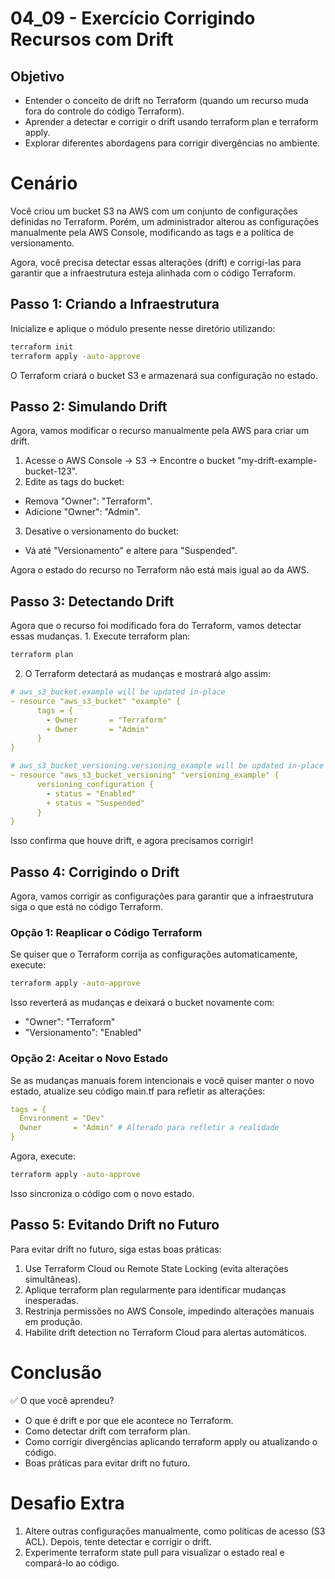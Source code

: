 # 04_09 - Exercício Corrigindo Recursos com Drift

## Objetivo
- Entender o conceito de drift no Terraform (quando um recurso muda fora do controle do código Terraform).  
- Aprender a detectar e corrigir o drift usando terraform plan e terraform apply.  
- Explorar diferentes abordagens para corrigir divergências no ambiente.


# Cenário

Você criou um bucket S3 na AWS com um conjunto de configurações definidas no Terraform. Porém, um administrador alterou as configurações manualmente pela AWS Console, modificando as tags e a política de versionamento.

Agora, você precisa detectar essas alterações (drift) e corrigi-las para garantir que a infraestrutura esteja alinhada com o código Terraform.

## Passo 1: Criando a Infraestrutura

Inicialize e aplique o módulo presente nesse diretório utilizando:
```bash
terraform init
terraform apply -auto-approve
```
O Terraform criará o bucket S3 e armazenará sua configuração no estado.

## Passo 2: Simulando Drift

Agora, vamos modificar o recurso manualmente pela AWS para criar um drift.
1.	Acesse o AWS Console → S3 → Encontre o bucket "my-drift-example-bucket-123".  
2.	Edite as tags do bucket:  
  - Remova "Owner": "Terraform".  
  - Adicione "Owner": "Admin".  
3.	Desative o versionamento do bucket:  
  - Vá até "Versionamento" e altere para "Suspended".  

Agora o estado do recurso no Terraform não está mais igual ao da AWS.

## Passo 3: Detectando Drift

Agora que o recurso foi modificado fora do Terraform, vamos detectar essas mudanças.
	1.	Execute terraform plan:
```bash
terraform plan
```

2.	O Terraform detectará as mudanças e mostrará algo assim:
```yaml
# aws_s3_bucket.example will be updated in-place
~ resource "aws_s3_bucket" "example" {
      tags = {
        - Owner       = "Terraform"
        + Owner       = "Admin"
      }
}

# aws_s3_bucket_versioning.versioning_example will be updated in-place
~ resource "aws_s3_bucket_versioning" "versioning_example" {
      versioning_configuration {
        - status = "Enabled"
        + status = "Suspended"
      }
}
```
Isso confirma que houve drift, e agora precisamos corrigir!

## Passo 4: Corrigindo o Drift

Agora, vamos corrigir as configurações para garantir que a infraestrutura siga o que está no código Terraform.

### Opção 1: Reaplicar o Código Terraform

Se quiser que o Terraform corrija as configurações automaticamente, execute:
```bash
terraform apply -auto-approve
```

Isso reverterá as mudanças e deixará o bucket novamente com:
- "Owner": "Terraform"
- "Versionamento": "Enabled"

### Opção 2: Aceitar o Novo Estado

Se as mudanças manuais forem intencionais e você quiser manter o novo estado, atualize seu código main.tf para refletir as alterações:
```yaml
tags = {
  Environment = "Dev"
  Owner       = "Admin" # Alterado para refletir a realidade
}
```

Agora, execute:
```bash
terraform apply -auto-approve
```
Isso sincroniza o código com o novo estado.

## Passo 5: Evitando Drift no Futuro

Para evitar drift no futuro, siga estas boas práticas:  
1.	Use Terraform Cloud ou Remote State Locking (evita alterações simultâneas).  
2.	Aplique terraform plan regularmente para identificar mudanças inesperadas.  
3.	Restrinja permissões no AWS Console, impedindo alterações manuais em produção.  
4.	Habilite drift detection no Terraform Cloud para alertas automáticos.  

# Conclusão

✅ O que você aprendeu?
- O que é drift e por que ele acontece no Terraform.  
- Como detectar drift com terraform plan.  
- Como corrigir divergências aplicando terraform apply ou atualizando o código.  
- Boas práticas para evitar drift no futuro.  

# Desafio Extra
1.	Altere outras configurações manualmente, como políticas de acesso (S3 ACL). Depois, tente detectar e corrigir o drift.  
2.	Experimente terraform state pull para visualizar o estado real e compará-lo ao código.  
